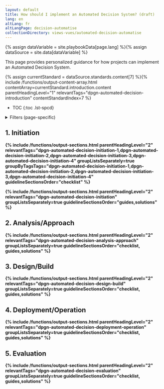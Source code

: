```yaml
---
layout: default
title: How should I implement an Automated Decision System? (draft)
lang: en
altLang: fr
altLangPage: decision-automatise
collectionDirectory: views-vues/automated-decision-automatise
---
```

{% assign dataVariable = site.playbookData[page.lang] %}{%
assign dataSource = site.data[dataVariable] %}

This page provides personalized guidance for how projects can implement an Automated Decision System.

{% assign currentStandard = dataSource.standards.content[7] %}{%
include /functions/output-content-array.html contentArray=currentStandard.introduction.content parentHeadingLevel="1" relevantTags="dpgn-automated-decision-introduction" contentStandardIndex=7 %}

<!-- markdownlint-disable MD032 -->
- TOC
{:toc .lst-spcd}
<!-- markdownlint-enable MD032 -->

<details>
<summary markdown="0">Filters (page-specific)</summary>
<form action="#" method="post" class="wb-contentfilter">
<fieldset>
<legend>Automated Decision System type</legend>
<ul class="list-unstyled">
<li><input type="checkbox" id="dpgn-automated-decision-type-classify" /> <label for="dpgn-automated-decision-type-classify">Classify cases in terms of risk and priority</label></li>
<li><input type="checkbox" id="dpgn-automated-decision-type-identify" /> <label for="dpgn-automated-decision-type-identify">Identify cases for human review or investigation</label></li>
<li><input type="checkbox" id="dpgn-automated-decision-type-recommendation" /> <label for="dpgn-automated-decision-type-recommendation">Provide overall recommendations about whether an application should be approved</label></li>
<li><input type="checkbox" id="dpgn-automated-decision-type-final" /> <label for="dpgn-automated-decision-final">Render the complete administrative decision</label></li>
</ul>
</fieldset>

<fieldset>
<legend>Impact level</legend>
<ul class="list-unstyled">
<li><input type="checkbox" id="dpgn-automated-decision-level-i" /> <label for="dpgn-automated-decision-level-i">Level I</label></li>
<li><input type="checkbox" id="dpgn-automated-decision-level-ii" /> <label for="dpgn-automated-decision-level-ii">Level II</label></li>
<li><input type="checkbox" id="dpgn-automated-decision-level-iii" /> <label for="dpgn-automated-decision-level-iii">Level III</label></li>
<li><input type="checkbox" id="dpgn-automated-decision-level-iv" /> <label for="dpgn-automated-decision-level-iv">Level IV</label></li>
</ul>

<details>
<summary markdown="0">Impact level details</summary>
<dl>
<dt>Level I</dt>
<dd>
<p><strong>The decision has a little to no impact on the rights or interests of an individual, community, organization, sociey, or the environment.</strong></p>
<p>Erroneous decision could reasonably be expected to cause nil to minimial harm.</p>
</dd>
<dt>Level II</dt>
<dd>
<p><strong>The decision has a moderate impact on the rights or interests of an individual, community, organization, sociey, or the environment.</strong></p>
<p>Compromise could reasonably be expected to cause minimal to moderate harm.</p>
</dd>
<dt>Level III</dt>
<dd>
<p><strong>The decision has a high impact on the rights or interests of an individual, community, organization, sociey, or the environment.</p>
<p>Compromise could reasonably be expected to cause moderate to serious harm.</p>
</dd>
<dt>Level IV</dt>
<dd>
<p><strong>The decision has a very high impact on the rights or interests of an individual, community, organization, sociey, or the environment.</p>
<p>Compromise could reasonably be expected to cause serious to catastrophic harm.</p>
</dd>
</dl>
</details>
</fieldset>
<input type="button" value="{{ site.ApplyFilters[page.lang] }}" class="btn btn-primary contentfilter-button" />
</form>
</details>

<section>

## 1. Initiation

{% include /functions/output-sections.html parentHeadingLevel="2" relevantTags="dpgn-automated-decision-initiation-1,dpgn-automated-decision-initiation-2,dpgn-automated-decision-initiation-3,dpgn-automated-decision-initiation-4" groupListsSeparately=true groupByTagsTags="dpgn-automated-decision-initiation-1,dpgn-automated-decision-initiation-2,dpgn-automated-decision-initiation-3,dpgn-automated-decision-initiation-4" guidelineSectionsOrder="checklist" %}

{% include /functions/output-sections.html parentHeadingLevel="2" relevantTags="dpgn-automated-decision-initiation" groupListsSeparately=true guidelineSectionsOrder="guides,solutions" %}

</section>

<section>

## 2. Analysis/Approach

{% include /functions/output-sections.html parentHeadingLevel="2" relevantTags="dpgn-automated-decision-analysis-approach" groupListsSeparately=true guidelineSectionsOrder="checklist, guides,solutions" %}

</section>

<section>

## 3. Design/Build

{% include /functions/output-sections.html parentHeadingLevel="2" relevantTags="dpgn-automated-decision-design-build" groupListsSeparately=true guidelineSectionsOrder="checklist, guides,solutions" %}

</section>

<section>

## 4. Deployment/Operation

{% include /functions/output-sections.html parentHeadingLevel="2" relevantTags="dpgn-automated-decision-deployment-operation" groupListsSeparately=true guidelineSectionsOrder="checklist, guides,solutions" %}

</section>

<section>

## 5. Evaluation

{% include /functions/output-sections.html parentHeadingLevel="2" relevantTags="dpgn-automated-decision-evaluation" groupListsSeparately=true guidelineSectionsOrder="checklist, guides,solutions" %}

</section>
